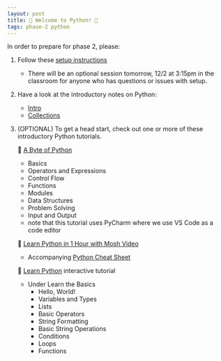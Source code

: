 ```yaml
---
layout: post
title: 🐍 Welcome to Python! 🐍
tags: phase-2 python
---
```


In order to prepare for phase 2, please:

1. Follow these [setup instructions](https://momentumlearn.notion.site/Setting-up-your-Python-Development-Environment-91c5006b5a504844ad4e6abf5d209928)

   - There will be an optional session tomorrow, 12/2 at 3:15pm in the classroom for anyone who has questions or issues with setup.

2. Have a look at the introductory notes on Python:

   - [Intro](https://github.com/Momentum-Team-16/notes/blob/main/py-intro.md)
   - [Collections](https://github.com/Momentum-Team-16/notes/blob/main/py-collections.md)

3. (OPTIONAL) To get a head start, check out one or more of these introductory Python tutorials.

   🐍 [A Byte of Python](https://python.swaroopch.com/basics.html)

   - Basics
   - Operators and Expressions
   - Control Flow
   - Functions
   - Modules
   - Data Structures
   - Problem Solving
   - Input and Output

   * note that this tutorial uses PyCharm where we use VS Code as a code editor

   🐍 [Learn Python in 1 Hour with Mosh Video](https://www.youtube.com/watch?v=kqtD5dpn9C8)

   - Accompanying [Python Cheat Sheet](https://programmingwithmosh.com/python/python-3-cheat-sheet/)

   🐍 [Learn Python](https://www.learnpython.org/) interactive tutorial

   - Under Learn the Basics
     - Hello, World!
     - Variables and Types
     - Lists
     - Basic Operators
     - String Formatting
     - Basic String Operations
     - Conditions
     - Loops
     - Functions
